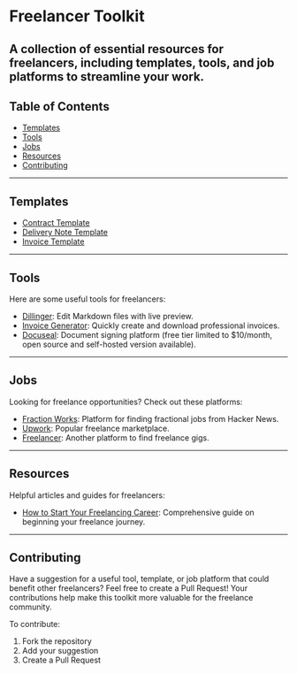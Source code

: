 # Freelancer Toolkit
A collection of essential resources for freelancers, including templates, tools, and job platforms to streamline your work.
---
## Table of Contents
- [Templates](#templates)
- [Tools](#tools)
- [Jobs](#jobs)
- [Resources](#resources)
- [Contributing](#contributing)
---
## Templates
- [Contract Template](contract-template.md)
- [Delivery Note Template](delivery-note-template.md)
- [Invoice Template](invoice-template.md)
---
## Tools
Here are some useful tools for freelancers:
- [Dillinger](https://dillinger.io/): Edit Markdown files with live preview.
- [Invoice Generator](https://invoice-generator.com/): Quickly create and download professional invoices.
- [Docuseal](https://www.docuseal.co/): Document signing platform (free tier limited to $10/month, open source and self-hosted version available).
---
## Jobs
Looking for freelance opportunities? Check out these platforms:
- [Fraction Works](https://fraction.works/): Platform for finding fractional jobs from Hacker News.
- [Upwork](https://www.upwork.com/): Popular freelance marketplace.
- [Freelancer](https://www.freelancer.com/): Another platform to find freelance gigs.
---
## Resources
Helpful articles and guides for freelancers:
- [How to Start Your Freelancing Career](https://saurabhgarg.com/how-to-start-your-freelancing-career-in-2023/): Comprehensive guide on beginning your freelance journey.
---
## Contributing
Have a suggestion for a useful tool, template, or job platform that could benefit other freelancers? Feel free to create a Pull Request! Your contributions help make this toolkit more valuable for the freelance community.

To contribute:
1. Fork the repository
2. Add your suggestion
3. Create a Pull Request
